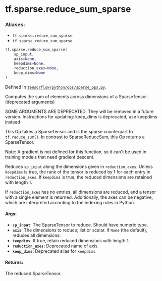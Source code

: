 <div itemscope itemtype="http://developers.google.com/ReferenceObject">
<meta itemprop="name" content="tf.sparse.reduce_sum_sparse" />
<meta itemprop="path" content="Stable" />
</div>

# tf.sparse.reduce_sum_sparse

### Aliases:

* `tf.sparse.reduce_sum_sparse`
* `tf.sparse_reduce_sum_sparse`

``` python
tf.sparse.reduce_sum_sparse(
    sp_input,
    axis=None,
    keepdims=None,
    reduction_axes=None,
    keep_dims=None
)
```



Defined in [`tensorflow/python/ops/sparse_ops.py`](/code/stable/tensorflow/python/ops/sparse_ops.py).

Computes the sum of elements across dimensions of a SparseTensor. (deprecated arguments)

SOME ARGUMENTS ARE DEPRECATED. They will be removed in a future version.
Instructions for updating:
keep_dims is deprecated, use keepdims instead

This Op takes a SparseTensor and is the sparse counterpart to
`tf.reduce_sum()`.  In contrast to SparseReduceSum, this Op returns a
SparseTensor.

Note: A gradient is not defined for this function, so it can't be used
in training models that need gradient descent.

Reduces `sp_input` along the dimensions given in `reduction_axes`.  Unless
`keepdims` is true, the rank of the tensor is reduced by 1 for each entry in
`reduction_axes`. If `keepdims` is true, the reduced dimensions are retained
with length 1.

If `reduction_axes` has no entries, all dimensions are reduced, and a tensor
with a single element is returned.  Additionally, the axes can be negative,
which are interpreted according to the indexing rules in Python.

#### Args:

* <b>`sp_input`</b>: The SparseTensor to reduce. Should have numeric type.
* <b>`axis`</b>: The dimensions to reduce; list or scalar. If `None` (the
    default), reduces all dimensions.
* <b>`keepdims`</b>: If true, retain reduced dimensions with length 1.
* <b>`reduction_axes`</b>: Deprecated name of axis.
* <b>`keep_dims`</b>: Deprecated alias for `keepdims`.


#### Returns:

The reduced SparseTensor.